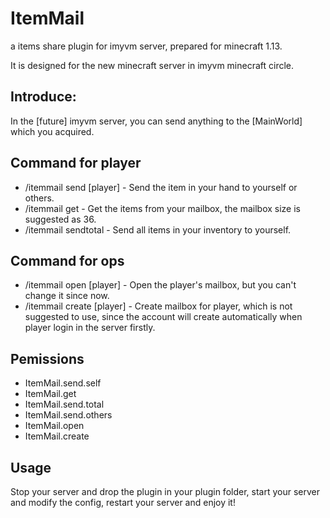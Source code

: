 # ItemMail
a items share plugin for imyvm server, prepared for minecraft 1.13.

It is designed for the new minecraft server in imyvm minecraft circle.
## Introduce:
In the [future] imyvm server, you can send anything to the [MainWorld] which you acquired. 
## Command for player
* /itemmail send [player]  - Send the item in your hand to yourself or others.
* /itemmail get            - Get the items from your mailbox, the mailbox size is suggested as 36.
* /itemmail sendtotal      - Send all items in your inventory to yourself.
## Command for ops
* /itemmail open [player]  - Open the player's mailbox, but you can't change it since now.
* /itemmail create [player] - Create mailbox for player, which is not suggested to use, since the account will create automatically when player login in the server firstly.
## Pemissions
* ItemMail.send.self
* ItemMail.get
* ItemMail.send.total
* ItemMail.send.others
* ItemMail.open
* ItemMail.create
## Usage
Stop your server and drop the plugin in your plugin folder, start your server and modify the config, restart your server and enjoy it!
